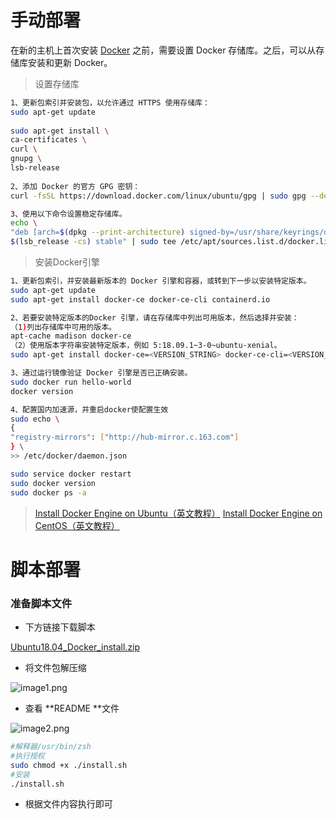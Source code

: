 # 手动部署
在新的主机上首次安装 [Docker](https://so.csdn.net/so/search?q=Docker&spm=1001.2101.3001.7020) 之前，需要设置 Docker 存储库。之后，可以从存储库安装和更新 Docker。

> 设置存储库

```bash
1、更新包索引并安装包，以允许通过 HTTPS 使用存储库：
sudo apt-get update
 
sudo apt-get install \
ca-certificates \
curl \
gnupg \
lsb-release
 
2、添加 Docker 的官方 GPG 密钥：
curl -fsSL https://download.docker.com/linux/ubuntu/gpg | sudo gpg --dearmor -o /usr/share/keyrings/docker-archive-keyring.gpg

3、使用以下命令设置稳定存储库。
echo \
"deb [arch=$(dpkg --print-architecture) signed-by=/usr/share/keyrings/docker-archive-keyring.gpg] https://download.docker.com/linux/ubuntu \
$(lsb_release -cs) stable" | sudo tee /etc/apt/sources.list.d/docker.list > /dev/null
```

> 安装Docker引擎

```bash
1、更新包索引，并安装最新版本的 Docker 引擎和容器，或转到下一步以安装特定版本。
sudo apt-get update
sudo apt-get install docker-ce docker-ce-cli containerd.io

2、若要安装特定版本的Docker 引擎，请在存储库中列出可用版本，然后选择并安装：
（1)列出存储库中可用的版本。
apt-cache madison docker-ce
（2）使用版本字符串安装特定版本，例如 5:18.09.1~3-0~ubuntu-xenial。
sudo apt-get install docker-ce=<VERSION_STRING> docker-ce-cli=<VERSION_STRING> containerd.io

3、通过运行镜像验证 Docker 引擎是否已正确安装。
sudo docker run hello-world
docker version

4、配置国内加速源，并重启docker使配置生效
sudo echo \
{
"registry-mirrors": ["http://hub-mirror.c.163.com"]
} \
>> /etc/docker/daemon.json

sudo service docker restart
sudo docker version
sudo docker ps -a
```

> [Install Docker Engine on Ubuntu（英文教程）](https://docs.docker.com/engine/install/ubuntu/)
[Install Docker Engine on CentOS（英文教程）](https://docs.docker.com/engine/install/centos/)

# 脚本部署
### 准备脚本文件

- 下方链接下载脚本

[Ubuntu18.04_Docker_install.zip](https://www.yuque.com/attachments/yuque/0/2022/zip/32635561/1663553926423-ec5d7ae9-b76c-4766-ae77-883a37b2b909.zip)

- 将文件包解压缩

![image1.png](https://s2.loli.net/2022/10/18/y7h5c4pfZF3TGCN.png)

- 查看 **README **文件

![image2.png](https://s2.loli.net/2022/10/18/M4fKT7H1qtOiFSs.png)
```bash
#解释器/usr/bin/zsh
#执行授权
sudo chmod +x ./install.sh
#安装
./install.sh
```

- 根据文件内容执行即可

